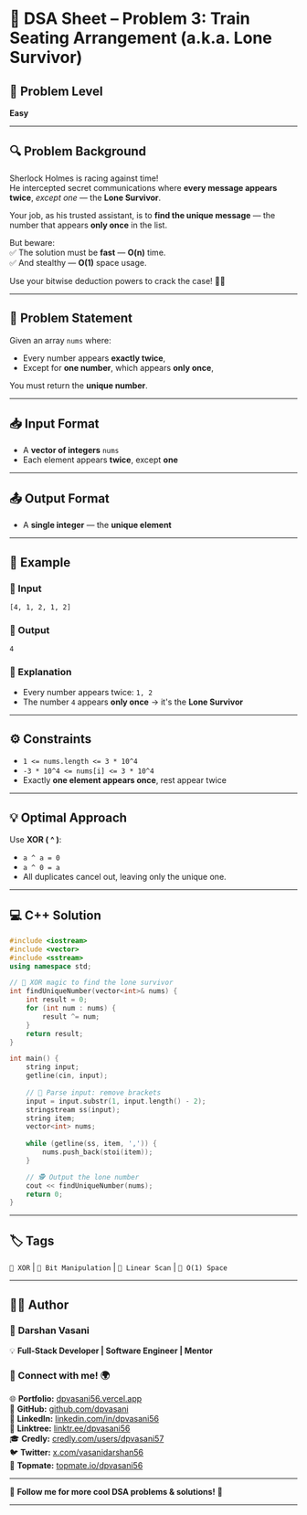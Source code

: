 # 🚂 DSA Sheet – Problem 3: Train Seating Arrangement (a.k.a. Lone Survivor)

## 🎯 Problem Level  
**Easy**

---

## 🔍 Problem Background  

Sherlock Holmes is racing against time!  
He intercepted secret communications where **every message appears twice**, *except one* — the **Lone Survivor**.  

Your job, as his trusted assistant, is to **find the unique message** — the number that appears **only once** in the list.  

But beware:  
✅ The solution must be **fast** — **O(n)** time.  
✅ And stealthy — **O(1)** space usage.

Use your bitwise deduction powers to crack the case! 🕵️‍♂️

---

## 📝 Problem Statement  

Given an array `nums` where:  
- Every number appears **exactly twice**,  
- Except for **one number**, which appears **only once**,  

You must return the **unique number**.

---

## 📥 Input Format  

- A **vector of integers** `nums`  
- Each element appears **twice**, except **one**

---

## 📤 Output Format  

- A **single integer** — the **unique element**

---

## 🧪 Example  

### 🔹 Input  
```
[4, 1, 2, 1, 2]
```

### 🔹 Output  
```
4
```

### 🧠 Explanation  
- Every number appears twice: `1, 2`  
- The number `4` appears **only once** → it's the **Lone Survivor**

---

## ⚙️ Constraints  

- `1 <= nums.length <= 3 * 10^4`  
- `-3 * 10^4 <= nums[i] <= 3 * 10^4`  
- Exactly **one element appears once**, rest appear twice  

---

## 💡 Optimal Approach  

Use **XOR ( ^ )**:  
- `a ^ a = 0`  
- `a ^ 0 = a`  
- All duplicates cancel out, leaving only the unique one.

---

## 💻 C++ Solution  

```cpp
#include <iostream>
#include <vector>
#include <sstream>
using namespace std;

// 🧠 XOR magic to find the lone survivor
int findUniqueNumber(vector<int>& nums) {
    int result = 0;
    for (int num : nums) {
        result ^= num;
    }
    return result;
}

int main() {
    string input;
    getline(cin, input);
    
    // 🔄 Parse input: remove brackets
    input = input.substr(1, input.length() - 2);
    stringstream ss(input);
    string item;
    vector<int> nums;
    
    while (getline(ss, item, ',')) {
        nums.push_back(stoi(item));
    }

    // 🕵️ Output the lone number
    cout << findUniqueNumber(nums);
    return 0;
}
```

---

## 🏷️ Tags  
`🧠 XOR` | `🧮 Bit Manipulation` | `🔁 Linear Scan` | `💾 O(1) Space`

---
## 👨‍💻 Author  

### 🚀 **Darshan Vasani**  
💡 **Full-Stack Developer | Software Engineer | Mentor**    

### 🔗 Connect with me! 🌍  
🌐 **Portfolio:** [dpvasani56.vercel.app](https://dpvasani56.vercel.app/)  
🐙 **GitHub:** [github.com/dpvasani](https://github.com/dpvasani)  
💼 **LinkedIn:** [linkedin.com/in/dpvasani56](https://www.linkedin.com/in/dpvasani56/)  
🌳 **Linktree:** [linktr.ee/dpvasani56](https://linktr.ee/dpvasani56)  
🎓 **Credly:** [credly.com/users/dpvasani57](https://www.credly.com/users/dpvasani57/)  
🐦 **Twitter:** [x.com/vasanidarshan56](https://x.com/vasanidarshan56)  
📢 **Topmate:** [topmate.io/dpvasani56](https://topmate.io/dpvasani56)  

---

🚀 **Follow me for more cool DSA problems & solutions!** 🌟  

---  
